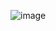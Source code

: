 ![image](https://user-images.githubusercontent.com/37265185/121509717-9b9c2380-c9ef-11eb-8228-9a209136e390.png)

<!--
**Evgeny-TechnoNinja/Evgeny-TechnoNinja** is a ✨ _special_ ✨ repository because its `README.md` (this file) appears on your GitHub profile.

Here are some ideas to get you started:

- 🔭 I’m currently working on ...
- 🌱 I’m currently learning ...
- 👯 I’m looking to collaborate on ...
- 🤔 I’m looking for help with ...
- 💬 Ask me about ...
- 📫 How to reach me: ...
- 😄 Pronouns: ...
- ⚡ Fun fact: ...
-->
